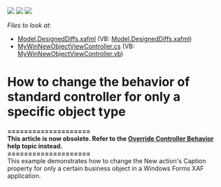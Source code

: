 <!-- default badges list -->
![](https://img.shields.io/endpoint?url=https://codecentral.devexpress.com/api/v1/VersionRange/128588277/13.1.4%2B)
[![](https://img.shields.io/badge/Open_in_DevExpress_Support_Center-FF7200?style=flat-square&logo=DevExpress&logoColor=white)](https://supportcenter.devexpress.com/ticket/details/E503)
[![](https://img.shields.io/badge/📖_How_to_use_DevExpress_Examples-e9f6fc?style=flat-square)](https://docs.devexpress.com/GeneralInformation/403183)
<!-- default badges end -->
<!-- default file list -->
*Files to look at*:

* [Model.DesignedDiffs.xafml](./CS/WinSolution.Module.Win/Model.DesignedDiffs.xafml) (VB: [Model.DesignedDiffs.xafml](./VB/WinSolution.Module.Win/Model.DesignedDiffs.xafml))
* [MyWinNewObjectViewController.cs](./CS/WinSolution.Module.Win/MyWinNewObjectViewController.cs) (VB: [MyWinNewObjectViewController.vb](./VB/WinSolution.Module.Win/MyWinNewObjectViewController.vb))
<!-- default file list end -->
# How to change the behavior of standard controller for only a specific object type


<p><strong>====================</strong><br /><strong>This article is now obsolete. Refer to the <a href="http://documentation.devexpress.com/#Xaf/CustomDocument2727">Override Controller Behavior</a> help topic instead.</strong><br /><strong>====================</strong><br />This example demonstrates how to change the New action's Caption property for only a certain business object in a Windows Forms XAF application.</p>

<br/>


